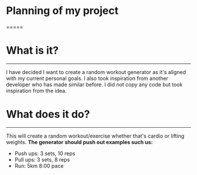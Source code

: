 # Planning of my project 
=====

# What is it? 
-----

I have decided I want to create a random workout generator as it's aligned with my current personal goals. I also took inspiration from another developer who has made similar before. I did not copy any code but took inspiration from the idea. 

# What does it do? 
---- 

This will create a random workout/exercise whether that's cardio or lifting weights. 
**The generator should push out examples such us:** 
- Push ups: 3 sets, 10 reps 
- Pull ups: 3 sets, 8 reps  
- Run: 5km 8:00 pace
